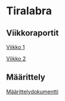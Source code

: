 # Tiralabra

## Viikkoraportit

[Viikko 1](dokumentaatio/viikkoraportit/viikko1.md)

[Viikko 2](dokumentaatio/viikkoraportit/viikko2.md)

## Määrittely

[Määrittelydokumentti](dokumentaatio/maarittely.md)
